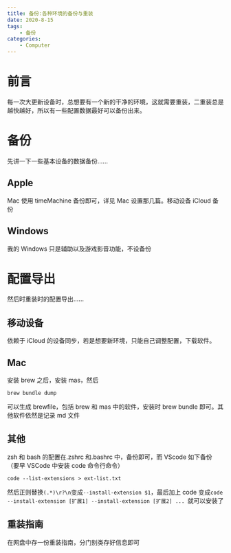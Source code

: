 ```yaml
---
title: 备份:各种环境的备份与重装
date: 2020-8-15
tags:
    - 备份
categories:
    - Computer
---
```


# 前言

每一次大更新设备时，总想要有一个新的干净的环境，这就需要重装，二重装总是越快越好，所以有一些配置数据最好可以备份出来。

# 备份

先讲一下一些基本设备的数据备份......

## Apple

Mac 使用 timeMachine 备份即可，详见 Mac 设置那几篇。移动设备 iCloud 备份

## Windows

我的 Windows 只是辅助以及游戏影音功能，不设备份

# 配置导出

然后时重装时的配置导出......

## 移动设备

依赖于 iCloud 的设备同步，若是想要新环境，只能自己调整配置，下载软件。

## Mac

安装 brew 之后，安装 mas，然后

```
brew bundle dump
```

可以生成 brewfile，包括 brew 和 mas 中的软件，安装时 brew bundle 即可。其他软件依然是记录 md 文件

## 其他

zsh 和 bash 的配置在.zshrc 和.bashrc 中，备份即可，而 VScode 如下备份（要早 VSCode 中安装 code 命令行命令）

```
code --list-extensions > ext-list.txt
```

然后正则替换`(.*)\r?\n`变成`--install-extension $1`，最后加上 code 变成`code --install-extension [扩展1] --install-extension [扩展2] ... `就可以安装了

## 重装指南

在网盘中存一份重装指南，分门别类存好信息即可
